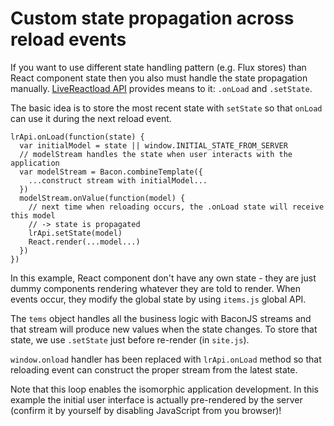 # Custom state propagation across reload events

If you want to use different state handling pattern (e.g. Flux stores)
than React component state then you also must handle the state propagation 
manually. [LiveReactload API](https://www.npmjs.com/package/livereactload-api)
provides means to it: `.onLoad` and `.setState`.

The basic idea is to store the most recent state with `setState` so 
that `onLoad` can use it during the next reload event.
    
    lrApi.onLoad(function(state) {
      var initialModel = state || window.INITIAL_STATE_FROM_SERVER
      // modelStream handles the state when user interacts with the application
      var modelStream = Bacon.combineTemplate({
        ...construct stream with initialModel...
      })
      modelStream.onValue(function(model) {
        // next time when reloading occurs, the .onLoad state will receive this model
        // -> state is propagated 
        lrApi.setState(model)
        React.render(...model...)
      })
    })
    
In this example, React component don't have any own state - they are just 
dummy components rendering whatever they are told to render. When events 
occur, they modify the global state by using `items.js` global API.
 
The `tems` object handles all the business logic with BaconJS streams and
that stream will produce new values when the state changes. To store that
state, we use `.setState` just before re-render (in `site.js`). 

`window.onload` handler has been replaced with `lrApi.onLoad` method so
that reloading event can construct the proper stream from the latest state.

Note that this loop enables the isomorphic application development. In 
this example the initial user interface is actually pre-rendered by the
server (confirm it by yourself by disabling JavaScript from you browser)!
